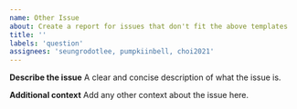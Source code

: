 ```yaml
---
name: Other Issue
about: Create a report for issues that don't fit the above templates
title: ''
labels: 'question'
assignees: 'seungrodotlee, pumpkiinbell, choi2021'
---
```


**Describe the issue**
A clear and concise description of what the issue is.

<!-- **이슈 설명**
이슈에 대한 명확하고 간단한 설명을 해주세요. -->

**Additional context**
Add any other context about the issue here.

<!-- **추가 정보**
이슈에 대한 다른 맥락이나 정보가 있다면 여기에 추가해주세요. -->
